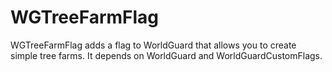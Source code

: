 # WGTreeFarmFlag
WGTreeFarmFlag adds a flag to WorldGuard that allows you to create simple tree farms.
It depends on WorldGuard and WorldGuardCustomFlags.
